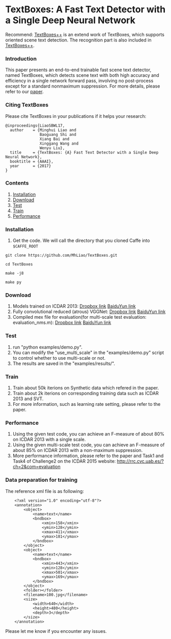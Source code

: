 # TextBoxes: A Fast Text Detector with a Single Deep Neural Network

Recommend: [TextBoxes++](https://github.com/MhLiao/TextBoxes_plusplus) is an extend work of TextBoxes, which supports oriented scene text detection. The recognition part is also included in [TextBoxes++](https://github.com/MhLiao/TextBoxes_plusplus).

### Introduction
This paper presents an end-to-end trainable fast scene text detector, named TextBoxes, which detects scene text with both high accuracy and efficiency in a single network forward pass, involving no post-process except for a standard nonmaximum suppression. For more details, please refer to our [paper](https://arxiv.org/abs/1611.06779).

### Citing TextBoxes
Please cite TextBoxes in your publications if it helps your research:

    @inproceedings{LiaoSBWL17,
      author    = {Minghui Liao and
                   Baoguang Shi and
                   Xiang Bai and
                   Xinggang Wang and
                   Wenyu Liu},
      title     = {TextBoxes: {A} Fast Text Detector with a Single Deep Neural Network},
      booktitle = {AAAI},
      year      = {2017}
    }


### Contents
1. [Installation](#installation)
2. [Download](#download)
3. [Test](#test)
4. [Train](#train)
5. [Performance](#performance)

### Installation
1. Get the code. We will call the directory that you cloned Caffe into `$CAFFE_ROOT`
  ```Shell
  git clone https://github.com/MhLiao/TextBoxes.git
  
  cd TextBoxes
  
  make -j8
  
  make py
  ```

### Download
1. Models trained on ICDAR 2013: [Dropbox link](https://www.dropbox.com/s/g8pjzv2de9gty8g/TextBoxes_icdar13.caffemodel?dl=0) [BaiduYun link](http://pan.baidu.com/s/1qY73XHq)
2. Fully convolutional reduced (atrous) VGGNet: [Dropbox link](https://www.dropbox.com/s/qxc64az0a21vodt/VGG_ILSVRC_16_layers_fc_reduced.caffemodel?dl=0) [BaiduYun link](http://pan.baidu.com/s/1slQyMiL)
3. Compiled mex file for evaluation(for multi-scale test evaluation: evaluation_nms.m): [Dropbox link](https://www.dropbox.com/s/xtjuwvphxnz1nl8/polygon_intersect.mexa64?dl=0) [BaiduYun link](http://pan.baidu.com/s/1jIe9UWA)


### Test
1. run "python examples/demo.py".
2. You can modify the "use_multi_scale" in the "examples/demo.py" script to control whether to use multi-scale or not.
3. The results are saved in the "examples/results/".


### Train
1. Train about 50k iterions on Synthetic data which refered in the paper.
2. Train about 2k iterions on corresponding training data such as ICDAR 2013 and SVT.
3. For more information, such as learning rate setting, please refer to the paper.

### Performance
1. Using the given test code, you can achieve an F-measure of about 80% on ICDAR 2013 with a single scale.
2. Using the given multi-scale test code, you can achieve an F-measure of about 85% on ICDAR 2013 with a non-maximum suppression.
3. More performance information, please refer to the paper and Task1 and Task4 of Challenge2 on the ICDAR 2015 website: http://rrc.cvc.uab.es/?ch=2&com=evaluation

### Data preparation for training
The reference xml file is as following:
  
        <?xml version="1.0" encoding="utf-8"?>
        <annotation>
            <object>
                <name>text</name>
                <bndbox>
                    <xmin>158</xmin>
                    <ymin>128</ymin>
                    <xmax>411</xmax>
                    <ymax>181</ymax>
                </bndbox>
            </object>
            <object>
                <name>text</name>
                <bndbox>
                    <xmin>443</xmin>
                    <ymin>128</ymin>
                    <xmax>501</xmax>
                    <ymax>169</ymax>
                </bndbox>
            </object>
            <folder></folder>
            <filename>100.jpg</filename>
            <size>
                <width>640</width>
                <height>480</height>
                <depth>3</depth>
            </size>
        </annotation>

Please let me know if you encounter any issues.
